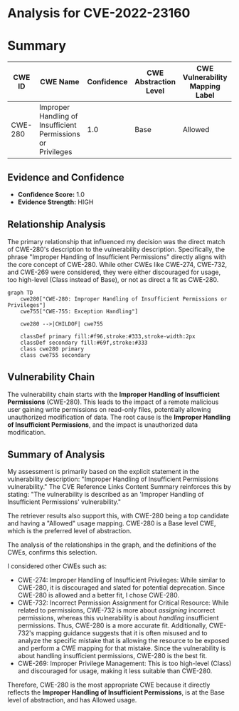 # Analysis for CVE-2022-23160

# Summary
| CWE ID | CWE Name | Confidence | CWE Abstraction Level | CWE Vulnerability Mapping Label | CWE-Vulnerability Mapping Notes |
|---|---|---|---|---|---|
| CWE-280 | Improper Handling of Insufficient Permissions or Privileges | 1.0 | Base | Allowed | Primary CWE |

## Evidence and Confidence

*   **Confidence Score:** 1.0
*   **Evidence Strength:** HIGH

## Relationship Analysis
The primary relationship that influenced my decision was the direct match of CWE-280's description to the vulnerability description. Specifically, the phrase "Improper Handling of Insufficient Permissions" directly aligns with the core concept of CWE-280. While other CWEs like CWE-274, CWE-732, and CWE-269 were considered, they were either discouraged for usage, too high-level (Class instead of Base), or not as direct a fit as CWE-280.

```mermaid
graph TD
    cwe280["CWE-280: Improper Handling of Insufficient Permissions or Privileges"]
    cwe755["CWE-755: Exception Handling"]

    cwe280 -->|CHILDOF| cwe755
    
    classDef primary fill:#f96,stroke:#333,stroke-width:2px
    classDef secondary fill:#69f,stroke:#333
    class cwe280 primary
    class cwe755 secondary
```

## Vulnerability Chain
The vulnerability chain starts with the **Improper Handling of Insufficient Permissions** (CWE-280). This leads to the impact of a remote malicious user gaining write permissions on read-only files, potentially allowing unauthorized modification of data. The root cause is the **Improper Handling of Insufficient Permissions**, and the impact is unauthorized data modification.

## Summary of Analysis
My assessment is primarily based on the explicit statement in the vulnerability description: "Improper Handling of Insufficient Permissions vulnerability." The CVE Reference Links Content Summary reinforces this by stating: "The vulnerability is described as an 'Improper Handling of Insufficient Permissions' vulnerability."

The retriever results also support this, with CWE-280 being a top candidate and having a "Allowed" usage mapping. CWE-280 is a Base level CWE, which is the preferred level of abstraction.

The analysis of the relationships in the graph, and the definitions of the CWEs, confirms this selection.

I considered other CWEs such as:

*   CWE-274: Improper Handling of Insufficient Privileges: While similar to CWE-280, it is discouraged and slated for potential deprecation. Since CWE-280 is allowed and a better fit, I chose CWE-280.
*   CWE-732: Incorrect Permission Assignment for Critical Resource: While related to permissions, CWE-732 is more about *assigning* incorrect permissions, whereas this vulnerability is about *handling* insufficient permissions. Thus, CWE-280 is a more accurate fit. Additionally, CWE-732's mapping guidance suggests that it is often misused and to analyze the specific mistake that is allowing the resource to be exposed and perform a CWE mapping for that mistake. Since the vulnerability is about handling insufficient permissions, CWE-280 is the best fit.
*   CWE-269: Improper Privilege Management: This is too high-level (Class) and discouraged for usage, making it less suitable than CWE-280.

Therefore, CWE-280 is the most appropriate CWE because it directly reflects the **Improper Handling of Insufficient Permissions**, is at the Base level of abstraction, and has Allowed usage.
